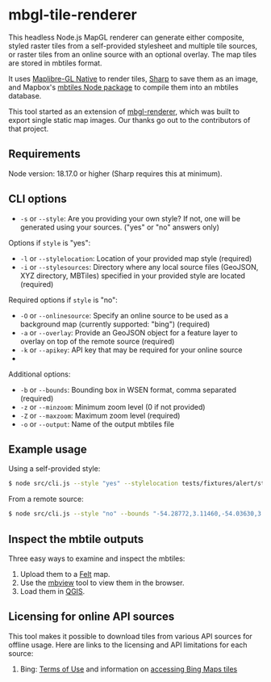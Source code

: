 # mbgl-tile-renderer

This headless Node.js MapGL renderer can generate either composite, styled raster tiles from a self-provided stylesheet and multiple tile sources, or raster tiles from an online source with an optional overlay. The map tiles are stored in mbtiles format.

It uses [Maplibre-GL Native](https://www.npmjs.com/package/@maplibre/maplibre-gl-native) to render tiles, [Sharp](https://www.npmjs.com/package/sharp) to save them as an image, and Mapbox's [mbtiles Node package](https://www.npmjs.com/package/@mapbox/mbtiles) to compile them into an mbtiles database.

This tool started as an extension of [mbgl-renderer](https://github.com/consbio/mbgl-renderer), which was built to export single static map images. Our thanks go out to the contributors of that project.

## Requirements

Node version: 18.17.0 or higher (Sharp requires this at minimum).

## CLI options

* `-s` or `--style`: Are you providing your own style? If not, one will be generated using your sources. ("yes" or "no" answers only)

Options if `style` is "yes":

*  `-l` or `--stylelocation`: Location of your provided map style (required) 
*  `-i` or `--stylesources`: Directory where any local source files (GeoJSON, XYZ directory, MBTiles) specified in your provided style are located (required)

Required options if `style` is "no":
*  `-O` or `--onlinesource`: Specify an online source to be used as a background map (currently supported: "bing") (required)
*  `-a` or `--overlay`: Provide an GeoJSON object for a feature layer to overlay on top of the remote source (required)
*  `-k` or `--apikey`: API key that may be required for your online source
*  
Additional options:
*  `-b` or `--bounds`: Bounding box in WSEN format, comma separated (required)
*  `-z` or `--minzoom`: Minimum zoom level (0 if not provided)
*  `-Z` or `--maxzoom`: Maximum zoom level (required)
*  `-o` or `--output`: Name of the output mbtiles file

## Example usage

Using a self-provided style:

```bash
$ node src/cli.js --style "yes" --stylelocation tests/fixtures/alert/style-with-geojson.json --bounds "-54.28772,3.11460,-54.03630,3.35025" -Z 13 --stylesources tests/fixtures/alert/sources
```

From a remote source:

```bash
$ node src/cli.js --style "no" --bounds "-54.28772,3.11460,-54.03630,3.35025" -Z 13 --remotesource "bing" --apikey YOUR_API_KEY_HERE
```

## Inspect the mbtile outputs

Three easy ways to examine and inspect the mbtiles:

1. Upload them to a [Felt](https://felt.com) map.
2. Use the [mbview](https://github.com/mapbox/mbview) tool to view them in the browser.
3. Load them in [QGIS](https://qgis.org).

## Licensing for online API sources

This tool makes it possible to download tiles from various API sources for offline usage. Here are links to the licensing and API limitations for each source:

1. Bing: [Terms of Use](https://www.microsoft.com/en-us/maps/bing-maps/product) and information on [accessing Bing Maps tiles](https://learn.microsoft.com/en-us/bingmaps/rest-services/directly-accessing-the-bing-maps-tiles)
